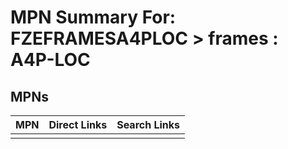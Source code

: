 



# MPN Summary For: FZEFRAMESA4PLOC > frames : A4P-LOC

## MPNs
  

|MPN|Direct Links|Search Links|
| :--- | :--- | :--- |
||||
